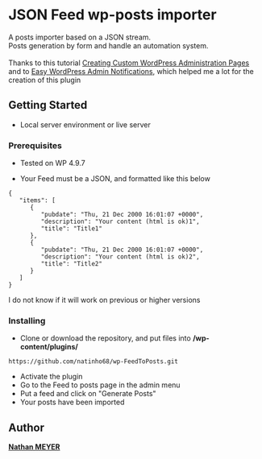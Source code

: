 # JSON Feed wp-posts importer

A posts importer based on a JSON stream. <br>
Posts generation by form and handle an automation system. <br><br>
Thanks to this tutorial [Creating Custom WordPress Administration Pages](https://code.tutsplus.com/tutorials/creating-custom-admin-pages-in-wordpress-1--cms-26829) and to [Easy WordPress Admin Notifications](https://github.com/JolekPress/Easy-WordPress-Admin-Notifications), which helped me a lot for the creation of this plugin

## Getting Started

* Local server environment or live server

### Prerequisites

* Tested on WP 4.9.7

* Your Feed must be a JSON, and formatted like this below 
```
{
   "items": [
      {
         "pubdate": "Thu, 21 Dec 2000 16:01:07 +0000",
         "description": "Your content (html is ok)1",
         "title": "Title1"
      },
      {
         "pubdate": "Thu, 21 Dec 2000 16:01:07 +0000",
         "description": "Your content (html is ok)2",
         "title": "Title2"
      }
   ]
}
```

I do not know if it will work on previous or higher versions

### Installing



* Clone or download the repository, and put files into **/wp-content/plugins/**

```
https://github.com/natinho68/wp-FeedToPosts.git
```

* Activate the plugin
* Go to the Feed to posts page in the admin menu
* Put a feed and click on "Generate Posts"
* Your posts have been imported

## Author

[**Nathan MEYER**](https://github.com/natinho68)
